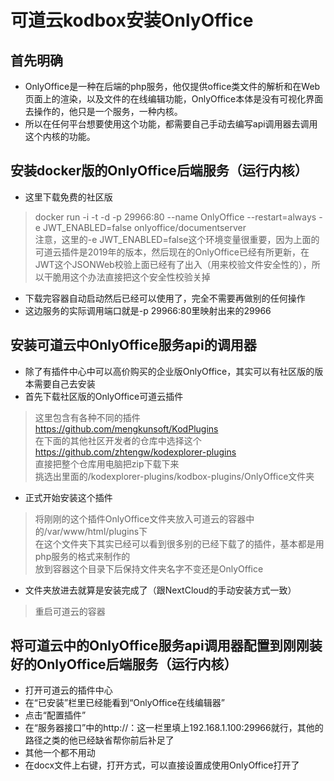 # 可道云kodbox安装OnlyOffice

## 首先明确
* OnlyOffice是一种在后端的php服务，他仅提供office类文件的解析和在Web页面上的渲染，以及文件的在线编辑功能，OnlyOffice本体是没有可视化界面去操作的，他只是一个服务，一种内核。
* 所以在任何平台想要使用这个功能，都需要自己手动去编写api调用器去调用这个内核的功能。

## 安装docker版的OnlyOffice后端服务（运行内核）
* 这里下载免费的社区版
> docker run -i -t -d -p 29966:80 --name OnlyOffice --restart=always -e JWT_ENABLED=false onlyoffice/documentserver  
> 注意，这里的-e JWT_ENABLED=false这个环境变量很重要，因为上面的可道云插件是2019年的版本，然后现在的OnlyOffice已经有所更新，在JWT这个JSONWeb校验上面已经有了出入（用来校验文件安全性的），所以干脆用这个办法直接把这个安全性校验关掉  
* 下载完容器自动启动然后已经可以使用了，完全不需要再做别的任何操作
* 这边服务的实际调用端口就是-p 29966:80里映射出来的29966

## 安装可道云中OnlyOffice服务api的调用器
* 除了有插件中心中可以高价购买的企业版OnlyOffice，其实可以有社区版的版本需要自己去安装
* 首先下载社区版的OnlyOffice可道云插件
> 这里包含有各种不同的插件  
> https://github.com/mengkunsoft/KodPlugins  
> 在下面的其他社区开发者的仓库中选择这个  
> https://github.com/zhtengw/kodexplorer-plugins  
> 直接把整个仓库用电脑把zip下载下来  
> 挑选出里面的/kodexplorer-plugins/kodbox-plugins/OnlyOffice文件夹  
* 正式开始安装这个插件
> 将刚刚的这个插件OnlyOffice文件夹放入可道云的容器中的/var/www/html/plugins下  
> 在这个文件夹下其实已经可以看到很多别的已经下载了的插件，基本都是用php服务的格式来制作的  
> 放到容器这个目录下后保持文件夹名字不变还是OnlyOffice  
* 文件夹放进去就算是安装完成了（跟NextCloud的手动安装方式一致）
> 重启可道云的容器  

## 将可道云中的OnlyOffice服务api调用器配置到刚刚装好的OnlyOffice后端服务（运行内核）
* 打开可道云的插件中心
* 在“已安装”栏里已经能看到“OnlyOffice在线编辑器”
* 点击“配置插件”
* 在“服务器接口”中的http://：这一栏里填上192.168.1.100:29966就行，其他的路径之类的他已经缺省帮你前后补足了
* 其他一个都不用动
* 在docx文件上右键，打开方式，可以直接设置成使用OnlyOffice打开了
